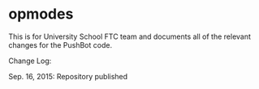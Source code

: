 # opmodes

This is for University School FTC team and documents all of the relevant changes for the PushBot code.

Change Log:

Sep. 16, 2015: Repository published

